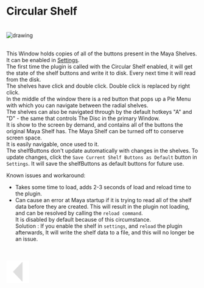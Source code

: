 # Circular Shelf
<br>
<img src="../../media/gif/Circular Shelf demo.gif" alt="drawing" align="center" width="800"/><br><br>


This Window holds copies of all of the buttons present in the Maya Shelves. It can be enabled in [Settings](./settings.md#).<br>
The first time the plugin is called with the Circular Shelf enabled, it will get the state of the shelf buttons and write it to disk. Every next time it will read from the disk.<br>
The shelves have click and double click. Double click is replaced by right click.<br>
In the middle of the window there is a red button that pops up a Pie Menu with which you can navigate between the radial shelves.<br>
The shelves can also be navigated through by the default hotkeys "A" and "D" - the same that controls The Disc in the primary Window.<br>
It is show to the screen by demand, and contains all of the buttons the original Maya Shelf has. The Maya Shelf can be turned off to conserve screen space.<br>
It is easily navigable, once used to it.<br>
The shelfButtons don't update automatically with changes in the shelves. To update changes, click the `Save Current Shelf Buttons as Default` button in `Settings`. It will save the shelfButtons as default buttons for future use.<br>


Known issues and workaround: 
  *  Takes some time to load, adds 2-3 seconds of load and reload time to the plugin.
  *  Can cause an error at Maya startup if it is trying to read all of the shelf data before they are created. This will result in the plugin not loading, and can be resolved by calling the `reload command`.<br>
    It is disabled by default because of this circumstance. <br>
    Solution : If you enable the shelf in `settings`, and `reload` the plugin afterwards, It will write the shelf data to a file, and this will no longer be an issue.

<br>
<br>



<a href="../../README.md#circular-shelf">
    <img src="../../media/icons/Arrow_v2_LEFT.png" alt="BackArrow" height="60">
</a>
